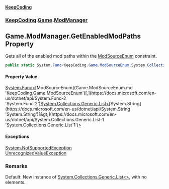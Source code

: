 #### [KeepCoding](index.md 'index')
### [KeepCoding](KeepCoding.md 'KeepCoding').[Game](Game.md 'KeepCoding.Game').[ModManager](Game.ModManager.md 'KeepCoding.Game.ModManager')
## Game.ModManager.GetEnabledModPaths Property
Gets all of the enabled mod paths within the [ModSourceEnum](Game.ModSourceEnum.md 'KeepCoding.Game.ModSourceEnum') constraint.  
```csharp
public static System.Func<KeepCoding.Game.ModSourceEnum,System.Collections.Generic.List<string>> GetEnabledModPaths { get; }
```
#### Property Value
[System.Func&lt;](https://docs.microsoft.com/en-us/dotnet/api/System.Func-2 'System.Func`2')[ModSourceEnum](Game.ModSourceEnum.md 'KeepCoding.Game.ModSourceEnum')[,](https://docs.microsoft.com/en-us/dotnet/api/System.Func-2 'System.Func`2')[System.Collections.Generic.List&lt;](https://docs.microsoft.com/en-us/dotnet/api/System.Collections.Generic.List-1 'System.Collections.Generic.List`1')[System.String](https://docs.microsoft.com/en-us/dotnet/api/System.String 'System.String')[&gt;](https://docs.microsoft.com/en-us/dotnet/api/System.Collections.Generic.List-1 'System.Collections.Generic.List`1')[&gt;](https://docs.microsoft.com/en-us/dotnet/api/System.Func-2 'System.Func`2')
#### Exceptions
[System.NotSupportedException](https://docs.microsoft.com/en-us/dotnet/api/System.NotSupportedException 'System.NotSupportedException')  
[UnrecognizedValueException](UnrecognizedValueException.md 'KeepCoding.Internal.UnrecognizedValueException')  
### Remarks
Default: New instance of [System.Collections.Generic.List&lt;&gt;](https://docs.microsoft.com/en-us/dotnet/api/System.Collections.Generic.List-1 'System.Collections.Generic.List`1'), with no elements.  
